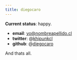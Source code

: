 ```yaml
---
title: diegocaro
---
```


**Current status**: happy.

- **email**: yo@nombreapellido.cl
- **twitter**: @[khipunkcl](https://twitter.com/khipunkcl/)
- **github**: @[diegocaro](https://github.com/diegocaro/)

And thats all.